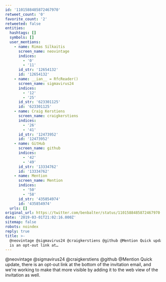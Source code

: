 ```yaml
---
id: '1101588485872467970'
retweet_count: '0'
favorite_count: '2'
retweeted: false
entities:
  hashtags: []
  symbols: []
  user_mentions:
    - name: Rimas Silkaitis
      screen_name: neovintage
      indices:
        - '0'
        - '11'
      id_str: '12654132'
      id: '12654132'
    - name: __ian__ = RfcReader()
      screen_name: sigmavirus24
      indices:
        - '12'
        - '25'
      id_str: '623301125'
      id: '623301125'
    - name: Craig Kerstiens
      screen_name: craigkerstiens
      indices:
        - '26'
        - '41'
      id_str: '12473952'
      id: '12473952'
    - name: GitHub
      screen_name: github
      indices:
        - '42'
        - '49'
      id_str: '13334762'
      id: '13334762'
    - name: Mention
      screen_name: Mention
      indices:
        - '50'
        - '58'
      id_str: '435854974'
      id: '435854974'
  urls: []
original_url: https://twitter.com/benbalter/status/1101588485872467970
date: '2019-03-01T21:02:16.000Z'
sitemap: false
robots: noindex
reply: true
title: >-
  @neovintage @sigmavirus24 @craigkerstiens @github @Mention Quick update, there
  is an opt-out link at…
---
```


@neovintage @sigmavirus24 @craigkerstiens @github @Mention Quick update, there is an opt-out link at the bottom of the invitation email, and we're working to make that more visible by adding it to the web view of the invitation as well.
